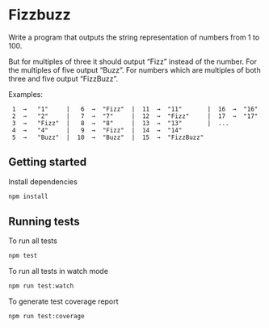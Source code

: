 # Fizzbuzz

Write a program that outputs the string representation of numbers from 1 to 100.

But for multiples of three it should output “Fizz” instead of the number. For the multiples of five output “Buzz”.  For numbers which are multiples of both three and five output “FizzBuzz”.

Examples:

```
 1  →   "1"     |   6  →  "Fizz"  |  11  →  "11"       |  16  →  "16"
 2  →   "2"     |   7  →  "7"     |  12  →  "Fizz"     |  17  →  "17"
 3  →   "Fizz"  |   8  →  "8"     |  13  →  "13"       |  ...
 4  →   "4"     |   9  →  "Fizz"  |  14  →  "14"
 5  →   "Buzz"  |  10  →  "Buzz"  |  15  →  "FizzBuzz"
```


## Getting started

Install dependencies

```sh
npm install
```

## Running tests

To run all tests

```sh
npm test
```

To run all tests in watch mode

```sh
npm run test:watch
```

To generate test coverage report

```sh
npm run test:coverage
```

